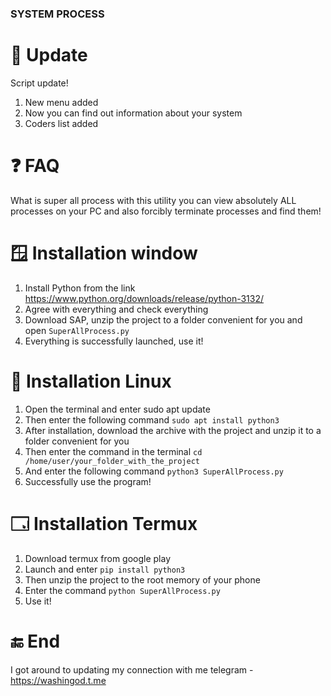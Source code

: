 ### SYSTEM PROCESS

# 🚀 Update
Script update!
1. New menu added
2. Now you can find out information about your system
3. Coders list added
# ❓ FAQ
What is super all process with this utility you can view absolutely ALL processes on your PC and also forcibly terminate processes and find them!
# 🪟 Installation window
1. Install Python from the link https://www.python.org/downloads/release/python-3132/
2. Agree with everything and check everything
3. Download SAP, unzip the project to a folder convenient for you and open ``` SuperAllProcess.py ```
3. Everything is successfully launched, use it!
# 🐧 Installation Linux
1. Open the terminal and enter sudo apt update
2. Then enter the following command ``` sudo apt install python3 ```
3. After installation, download the archive with the project and unzip it to a folder convenient for you
4. Then enter the command in the terminal ``` cd /home/user/your_folder_with_the_project ```
5. And enter the following command ``` python3 SuperAllProcess.py ```
6. Successfully use the program!
# 🗔 Installation Termux
1. Download termux from google play
2. Launch and enter ``` pip install python3 ```
3. Then unzip the project to the root memory of your phone
4. Enter the command ``` python SuperAllProcess.py ```
5. Use it!
# 🔚 End
I got around to updating my connection with me telegram - https://washingod.t.me
